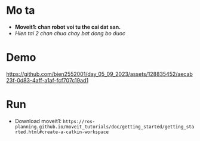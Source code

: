 # Mo ta
- **Moveit1: chan robot voi tu the cai dat san.**
- _Hien tai 2 chan chua chay bat dong bo duoc_
# Demo 
https://github.com/bien2552001/day_05_09_2023/assets/128835452/aecab23f-0d83-4aff-a1af-fcf707c19ad1

# Run
- Download moveit1: ```https://ros-planning.github.io/moveit_tutorials/doc/getting_started/getting_started.html#create-a-catkin-workspace```
